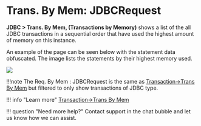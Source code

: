 # Trans. By Mem: JDBCRequest
**JDBC &gt; Trans. By Mem, (Transactions by Memory)** shows a list
of the all JDBC transactions in a sequential order that have used the
highest amount of memory on this instance.

An example of the page can be seen below with the statement data
obfuscated. The image lists the statements by their highest memory
used.

![](/frdocs//attachments/245551259/245551282.png)

!!!note
    The Req. By Mem : JDBCRequest is the same as [Transaction->Trans By Mem](../Transactions/Trans.-By-Mem.md) but filtered to only show transactions of JDBC type.


!!! info "Learn more" 
    [Transaction->Trans By Mem](../Transactions/Trans.-By-Mem.md)

!!! question "Need more help?"
    Contact support in the chat bubble and let us know how we can assist.
